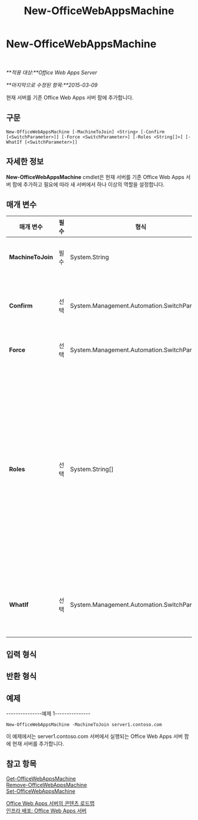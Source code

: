 ﻿---
title: New-OfficeWebAppsMachine
TOCTitle: New-OfficeWebAppsMachine
ms:assetid: b0385c4e-61fc-4607-a48c-64d8f4e80651
ms:mtpsurl: https://technet.microsoft.com/ko-kr/library/JJ219449(v=office.15)
ms:contentKeyID: 49643422
ms.date: 12/22/2017
mtps_version: v=office.15
ms.translationtype: HT
---

# New-OfficeWebAppsMachine

 

_**적용 대상:**Office Web Apps Server_

_**마지막으로 수정된 항목:**2015-03-09_

현재 서버를 기존 Office Web Apps 서버 팜에 추가합니다.

## 구문

    New-OfficeWebAppsMachine [-MachineToJoin] <String> [-Confirm [<SwitchParameter>]] [-Force <SwitchParameter>] [-Roles <String[]>] [-WhatIf [<SwitchParameter>]]

## 자세한 정보

**New-OfficeWebAppsMachine** cmdlet은 현재 서버를 기존 Office Web Apps 서버 팜에 추가하고 필요에 따라 새 서버에서 하나 이상의 역할을 설정합니다.

## 매개 변수


<table>
<colgroup>
<col style="width: 25%" />
<col style="width: 25%" />
<col style="width: 25%" />
<col style="width: 25%" />
</colgroup>
<thead>
<tr class="header">
<th>매개 변수</th>
<th>필수</th>
<th>형식</th>
<th>설명</th>
</tr>
</thead>
<tbody>
<tr class="odd">
<td><p><strong>MachineToJoin</strong></p></td>
<td><p>필수</p></td>
<td><p>System.String</p></td>
<td><p>이미 Office Web Apps 서버 팜의 구성원인 서버의 이름을 지정합니다.</p></td>
</tr>
<tr class="even">
<td><p><strong>Confirm</strong></p></td>
<td><p>선택</p></td>
<td><p>System.Management.Automation.SwitchParameter</p></td>
<td><p>명령을 실행하기 전에 사용자에게 확인 메시지를 표시합니다. 자세한 내용을 확인하려면 다음 명령을 입력하세요. <strong>get-help about_commonparameters</strong></p></td>
</tr>
<tr class="odd">
<td><p><strong>Force</strong></p></td>
<td><p>선택</p></td>
<td><p>System.Management.Automation.SwitchParameter</p></td>
<td><p>사용자 프롬프트에 대한 모든 대답이 예라고 가정합니다.</p></td>
</tr>
<tr class="even">
<td><p><strong>Roles</strong></p></td>
<td><p>선택</p></td>
<td><p>System.String[]</p></td>
<td><p>새 서버에 할당할 하나 이상의 서버 역할을 쉼표로 구분하여 지정합니다. 역할을 지정하지 않으면 서버에 모든 역할이 할당됩니다.</p>
<p>역할 유형은 다음과 같습니다.</p>
<p><strong>FrontEnd</strong></p>
<p><strong>WordBackEnd</strong></p>
<p><strong>ExcelBackEnd</strong></p>
<p><strong>PowerPointBackEnd</strong></p>
<div class="alert">

> [!IMPORTANT]
> Office Web Apps 서버 팜의 모든 서버에서 모든 역할을 실행하는 것이 가장 좋습니다. Office Web Apps 서버 팜에 서버가 50개 정도 포함되어야 역할 할당을 통한 이점을 얻을 수 있습니다.


</div></td>
</tr>
<tr class="odd">
<td><p><strong>WhatIf</strong></p></td>
<td><p>선택</p></td>
<td><p>System.Management.Automation.SwitchParameter</p></td>
<td><p>명령을 실행하는 대신에 명령의 효과를 설명하는 메시지를 표시합니다. 자세한 내용을 확인하려면 다음 명령을 입력하세요. <strong>get-help about_commonparameters</strong></p></td>
</tr>
</tbody>
</table>


## 입력 형식

## 반환 형식

## 예제

\---------------예제 1---------------

    New-OfficeWebAppsMachine -MachineToJoin server1.contoso.com

이 예제에서는 server1.contoso.com 서버에서 실행되는 Office Web Apps 서버 팜에 현재 서버를 추가합니다.

## 참고 항목


[Get-OfficeWebAppsMachine](get-officewebappsmachine.md)  
[Remove-OfficeWebAppsMachine](remove-officewebappsmachine.md)  
[Set-OfficeWebAppsMachine](set-officewebappsmachine.md)  


[Office Web Apps 서버의 콘텐츠 로드맵](content-roadmap-for-office-web-apps-server.md)  
[인프라 배포: Office Web Apps 서버](deploy-the-infrastructure-office-web-apps-server.md)  
  

[](deploy-the-infrastructure-office-web-apps-server.md)

